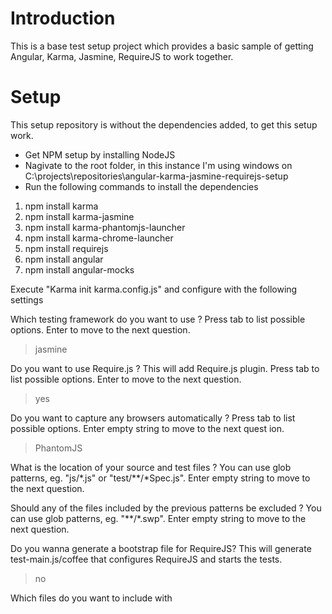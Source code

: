 # Introduction
This is a base test setup project which provides a basic sample of getting Angular, Karma, Jasmine, RequireJS to work together.

# Setup
This setup repository is without the dependencies added, to get this setup work.

* Get NPM setup by installing NodeJS
* Nagivate to the root folder, in this instance I'm using windows on C:\projects\repositories\angular-karma-jasmine-requirejs-setup
* Run the following commands to install the dependencies
1. npm install karma
2. npm install karma-jasmine
3. npm install karma-phantomjs-launcher
4. npm install karma-chrome-launcher
5. npm install requirejs
6. npm install angular
7. npm install angular-mocks

Execute "Karma init karma.config.js" and configure with the following settings

Which testing framework do you want to use ?
Press tab to list possible options. Enter to move to the next question.
> jasmine

Do you want to use Require.js ?
This will add Require.js plugin.
Press tab to list possible options. Enter to move to the next question.
> yes

Do you want to capture any browsers automatically ?
Press tab to list possible options. Enter empty string to move to the next quest
ion.
> PhantomJS
>

What is the location of your source and test files ?
You can use glob patterns, eg. "js/*.js" or "test/**/*Spec.js".
Enter empty string to move to the next question.
>

Should any of the files included by the previous patterns be excluded ?
You can use glob patterns, eg. "**/*.swp".
Enter empty string to move to the next question.
>

Do you wanna generate a bootstrap file for RequireJS?
This will generate test-main.js/coffee that configures RequireJS and starts the
tests.
> no

Which files do you want to include with <script> tag ?
This should be a script that bootstraps your test by configuring Require.js and
kicking __karma__.start(), probably your test-main.js file.
Enter empty string to move to the next question.
>

Do you want Karma to watch all the files and run the tests on change ?
Press tab to list possible options.
> yes

Once all the dependencies has been downloaded, you can use the project by replacing the karma.config.js file.